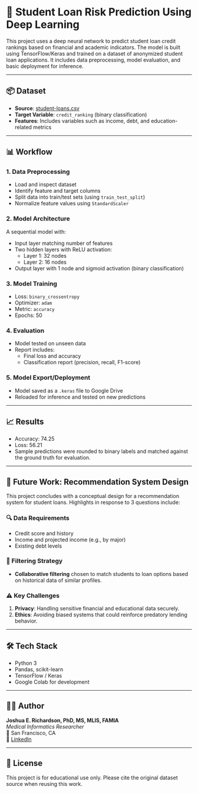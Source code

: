 # 🧠 Student Loan Risk Prediction Using Deep Learning

This project uses a deep neural network to predict student loan credit rankings based on financial and academic indicators. The model is built using TensorFlow/Keras and trained on a dataset of anonymized student loan applications. It includes data preprocessing, model evaluation, and basic deployment for inference.

---

## 📦 Dataset

- **Source**: [student-loans.csv](https://static.bc-edx.com/ai/ail-v-1-0/m18/lms/datasets/student-loans.csv)
- **Target Variable**: `credit_ranking` (binary classification)
- **Features**: Includes variables such as income, debt, and education-related metrics

---

## 📊 Workflow

### 1. Data Preprocessing
- Load and inspect dataset
- Identify feature and target columns
- Split data into train/test sets (using `train_test_split`)
- Normalize feature values using `StandardScaler`

### 2. Model Architecture
A sequential model with:
- Input layer matching number of features
- Two hidden layers with ReLU activation:
  - Layer 1: 32 nodes
  - Layer 2: 16 nodes
- Output layer with 1 node and sigmoid activation (binary classification)

### 3. Model Training
- Loss: `binary_crossentropy`
- Optimizer: `adam`
- Metric: `accuracy`
- Epochs: 50

### 4. Evaluation
- Model tested on unseen data
- Report includes:
  - Final loss and accuracy
  - Classification report (precision, recall, F1-score)

### 5. Model Export/Deployment
- Model saved as a `.keras` file to Google Drive
- Reloaded for inference and tested on new predictions

---

## 📈 Results

- Accuracy: 74.25
- Loss: 56.21
- Sample predictions were rounded to binary labels and matched against the ground truth for evaluation.

---

## 🤖 Future Work: Recommendation System Design

This project concludes with a conceptual design for a recommendation system for student loans. Highlights in response to 3 questions include:

### 🔍 Data Requirements
- Credit score and history
- Income and projected income (e.g., by major)
- Existing debt levels

### 🧩 Filtering Strategy
- **Collaborative filtering** chosen to match students to loan options based on historical data of similar profiles.

### ⚠️ Key Challenges
1. **Privacy**: Handling sensitive financial and educational data securely.
2. **Ethics**: Avoiding biased systems that could reinforce predatory lending behavior.

---

## 🛠 Tech Stack

- Python 3
- Pandas, scikit-learn
- TensorFlow / Keras
- Google Colab for development

---

## 🙋‍♂️ Author

**Joshua E. Richardson, PhD, MS, MLIS, FAMIA**  
*Medical Informatics Researcher*  
📍 San Francisco, CA  
🔗 [LinkedIn](https://www.linkedin.com/in/jrichardson7/)

---

## 📌 License

This project is for educational use only. Please cite the original dataset source when reusing this work.